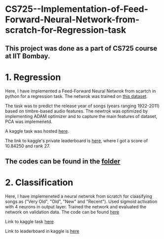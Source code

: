 # CS725--Implementation-of-Feed-Forward-Neural-Network-from-scratch-for-Regression-task

## This project was done as a part of CS725 course at IIT Bombay. 

# 1. Regression
Here, I have implemented a Feed-Forward Neural Netwrok from scartch in python for a regression task. The netwrok was trained on [this dataset](https://www.kaggle.com/competitions/cs725-2022-assignment-regression/data).

The task was to predict the release year of songs (years ranging 1922-2011) based on timbre-based audio features. The newtrok was optimized by implementing ADAM optimizer and to capture the main features of dataset, PCA was implemenetd.

A kaggle task was hosted [here](https://www.kaggle.com/competitions/cs725-2022-assignment-regression).

The link to kaggle's private leaderboard is [here](https://www.kaggle.com/competitions/cs725-2022-assignment-regression/leaderboard), where I got a score of 10.84250 and rank 27.

## The codes can be found in the [folder](https://github.com/adarsh2798/Implementation-of-Feed-Forward-Neural-Network-from-scratch-for-Regression-task/tree/main/21307R001(1)/21307R001)

# 2. Classification

Here, I have implemeneted a neural netwrok from scratch for claasifying songs as ("Very Old", "Old", "New" and "Recent").
Used sigmoid activation with 4 neurons in output layer. Trained the network and evaluated the network on validation data.
The code can be found [here](https://github.com/adarsh2798/CS725-Implementation-of-Feed-Forward-Neural-Network-from-scratch-for-Regression_AND_Classfication/tree/main/21307R001(1)/21307R001/New%20folder)

Link to kaggle task [here](https://www.kaggle.com/competitions/cs-725-autumn-2022-assignment-classification/overview)

Link to leaderboard in kaggle is [here](https://www.kaggle.com/competitions/cs-725-autumn-2022-assignment-classification/leaderboard)
